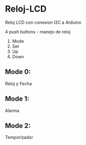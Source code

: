 # Reloj-LCD
Reloj LCD con conexion I2C a Arduino


4 push buttons - manejo de reloj
1. Mode
2. Set
3. Up
4. Down

## Mode 0:
Reloj y Fecha

## Mode 1:
Alarma

## Mode 2:
Temporizador
